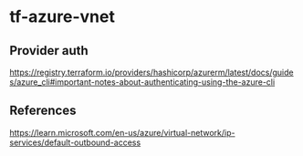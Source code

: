 # tf-azure-vnet

## Provider auth

https://registry.terraform.io/providers/hashicorp/azurerm/latest/docs/guides/azure_cli#important-notes-about-authenticating-using-the-azure-cli

## References

https://learn.microsoft.com/en-us/azure/virtual-network/ip-services/default-outbound-access

